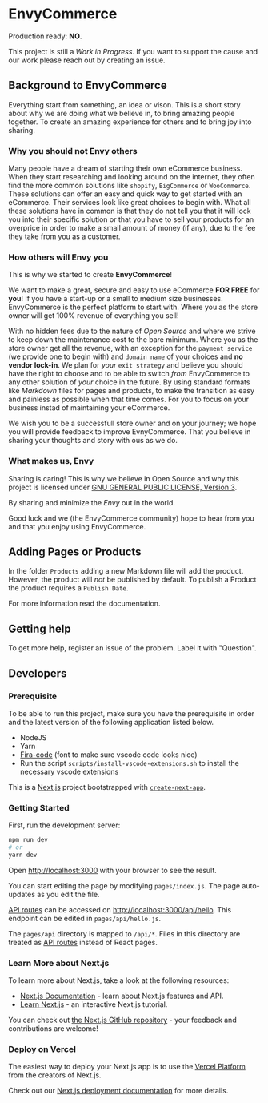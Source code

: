 # EnvyCommerce

Production ready: **NO**.

This project is still a _Work in Progress_.
If you want to support the cause and our work please reach out by creating an issue.

## Background to EnvyCommerce

Everything start from something, an idea or vison. This is a short story about why we are doing what we believe in, to bring amazing people together. To create an amazing experience for others and to bring joy into sharing.

### Why you should not Envy others

Many people have a dream of starting their own eCommerce business. When they start researching and looking around on the internet, they often find the more common solutions like `shopify`, `BigCommerce` or `WooCommerce`. These solutions can offer an easy and quick way to get started with an eCommerce. Their services look like great choices to begin with.
What all these solutions have in common is that they do not tell you that it will lock you into their specific solution or that you have to sell your products for an overprice in order to make a small amount of money (if any), due to the fee they take from you as a customer.

### How others will Envy you

This is why we started to create **EnvyCommerce**!

We want to make a great, secure and easy to use eCommerce **FOR FREE** for **you**! If you have a start-up or a small to medium size businesses. EnvyCommerce is the perfect platform to start with. Where you as the store owner will get 100% revenue of everything you sell!

With no hidden fees due to the nature of _Open Source_ and where we strive to keep down the maintenance cost to the bare minimum. Where you as the store owner get all the revenue, with an exception for the `payment service` (we provide one to begin with) and `domain name` of your choices and **no vendor lock-in**. We plan for _your_ `exit strategy` and believe you should have the right to choose and to be able to switch _from_ EnvyCommerce to any other solution of _your_ choice in the future. By using standard formats like _Markdown_ files for pages and products, to make the transition as easy and painless as possible when that time comes. For you to focus on your business instad of maintaining your eCommerce.

We wish you to be a successfull store owner and on your journey; we hope you will provide feedback to improve EvnyCommerce. That you believe in sharing your thoughts and story with ous as we do.

### What makes us, Envy

Sharing is caring!
This is why we believe in Open Source and why this project is licensed under [GNU GENERAL PUBLIC LICENSE, Version 3](/LICENSE).

By sharing and minimize the _Envy_ out in the world.

Good luck and we (the EnvyCommerce community) hope to hear from you and that you enjoy using EnvyCommerce.

## Adding Pages or Products

In the folder `Products` adding a new Markdown file will add the product.
However, the product will _not_ be published by default. To publish a Product the product requires a `Publish Date`.

For more information read the documentation.

## Getting help

To get more help, register an issue of the problem. Label it with "Question".

## Developers

### Prerequisite

To be able to run this project, make sure you have the prerequisite in order and the latest version of the following application listed below.

- NodeJS
- Yarn
- [Fira-code](https://github.com/tonsky/FiraCode/wiki/Installing) (font to make sure vscode code looks nice)
- Run the script `scripts/install-vscode-extensions.sh` to install the necessary vscode extensions

This is a [Next.js](https://nextjs.org/) project bootstrapped with [`create-next-app`](https://github.com/vercel/next.js/tree/canary/packages/create-next-app).

### Getting Started

First, run the development server:

```bash
npm run dev
# or
yarn dev
```

Open [http://localhost:3000](http://localhost:3000) with your browser to see the result.

You can start editing the page by modifying `pages/index.js`. The page auto-updates as you edit the file.

[API routes](https://nextjs.org/docs/api-routes/introduction) can be accessed on [http://localhost:3000/api/hello](http://localhost:3000/api/hello). This endpoint can be edited in `pages/api/hello.js`.

The `pages/api` directory is mapped to `/api/*`. Files in this directory are treated as [API routes](https://nextjs.org/docs/api-routes/introduction) instead of React pages.

### Learn More about Next.js

To learn more about Next.js, take a look at the following resources:

- [Next.js Documentation](https://nextjs.org/docs) - learn about Next.js features and API.
- [Learn Next.js](https://nextjs.org/learn) - an interactive Next.js tutorial.

You can check out [the Next.js GitHub repository](https://github.com/vercel/next.js/) - your feedback and contributions are welcome!

### Deploy on Vercel

The easiest way to deploy your Next.js app is to use the [Vercel Platform](https://vercel.com/new?utm_medium=default-template&filter=next.js&utm_source=create-next-app&utm_campaign=create-next-app-readme) from the creators of Next.js.

Check out our [Next.js deployment documentation](https://nextjs.org/docs/deployment) for more details.
